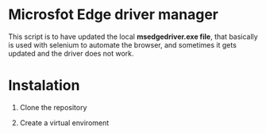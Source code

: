 # Microsfot Edge driver manager 
This script is to have updated the local **msedgedriver.exe file**, that basically is used with selenium to automate the browser, and sometimes it gets updated and the driver does not work. 

# Instalation 
1. Clone the repository

2. Create a virtual enviroment